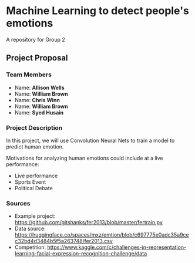 # Machine Learning to detect people's emotions

A repository for Group 2

## Project Proposal

### Team Members

* Name: **Allison Wells**
* Name: **William Brown**
* Name: **Chris Winn**
* Name: **William Brown**
* Name: **Syed Husain**

### Project Description
In this project, we will use Convolution Neural Nets to train a model to predict human emotion. 

Motivations for analyzing human emotions could include at a live performance:
* Live performance
* Sports Event
* Political Debate

### Sources
* Example project: https://github.com/gitshanks/fer2013/blob/master/fertrain.py
* Data source: https://huggingface.co/spaces/mxz/emtion/blob/c697775e0adc35a9cec32bd4d3484b5f5a263748/fer2013.csv
* Competition: https://www.kaggle.com/c/challenges-in-representation-learning-facial-expression-recognition-challenge/data
